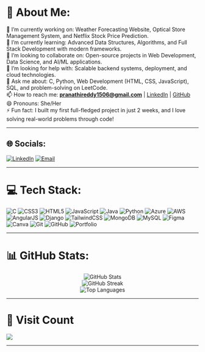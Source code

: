 # 💫 About Me:
🔭 I’m currently working on: Weather Forecasting Website, Optical Store Management System, and Netflix Stock Price Prediction.  
🌱 I’m currently learning: Advanced Data Structures, Algorithms, and Full Stack Development with modern frameworks.  
👯 I’m looking to collaborate on: Open-source projects in Web Development, Data Science, and AI/ML applications.  
🤔 I’m looking for help with: Scalable backend systems, deployment, and cloud technologies.  
💬 Ask me about: C, Python, Web Development (HTML, CSS, JavaScript), SQL, and problem-solving on LeetCode.  
📫 How to reach me: **pranathireddy1506@gmail.com** | [LinkedIn](https://www.linkedin.com/in/beeram-pranathi-88b373289/) | [GitHub](https://github.com/Beeram-Pranathi)  
😄 Pronouns: She/Her  
⚡ Fun fact: I built my first full-fledged project in just 2 weeks, and I love solving real-world problems through code!  

---

## 🌐 Socials:
[![LinkedIn](https://img.shields.io/badge/LinkedIn-%230077B5.svg?logo=linkedin&logoColor=white)](https://linkedin.com/in/beeram-pranathi-88b373289) 
[![Email](https://img.shields.io/badge/Gmail-D14836?logo=gmail&logoColor=white)](mailto:pranathireddy1506@gmail.com) 

---
# 💻 Tech Stack:
![C](https://img.shields.io/badge/C-00599C.svg?style=for-the-badge&logo=c&logoColor=white) 
![CSS3](https://img.shields.io/badge/CSS3-1572B6.svg?style=for-the-badge&logo=css3&logoColor=white) 
![HTML5](https://img.shields.io/badge/HTML5-E34F26.svg?style=for-the-badge&logo=html5&logoColor=white) 
![JavaScript](https://img.shields.io/badge/JavaScript-F7DF1E.svg?style=for-the-badge&logo=javascript&logoColor=black) 
![Java](https://img.shields.io/badge/Java-ED8B00.svg?style=for-the-badge&logo=openjdk&logoColor=white) 
![Python](https://img.shields.io/badge/Python-3776AB.svg?style=for-the-badge&logo=python&logoColor=yellow) 
![Azure](https://img.shields.io/badge/Azure-0078D4.svg?style=for-the-badge&logo=microsoftazure&logoColor=white) 
![AWS](https://img.shields.io/badge/AWS-FF9900.svg?style=for-the-badge&logo=amazon-aws&logoColor=white) 
![AngularJS](https://img.shields.io/badge/AngularJS-E23237.svg?style=for-the-badge&logo=angularjs&logoColor=white) 
![Django](https://img.shields.io/badge/Django-092E20.svg?style=for-the-badge&logo=django&logoColor=white) 
![TailwindCSS](https://img.shields.io/badge/TailwindCSS-38B2AC.svg?style=for-the-badge&logo=tailwind-css&logoColor=white) 
![MongoDB](https://img.shields.io/badge/MongoDB-47A248.svg?style=for-the-badge&logo=mongodb&logoColor=white) 
![MySQL](https://img.shields.io/badge/MySQL-4479A1.svg?style=for-the-badge&logo=mysql&logoColor=white) 
![Figma](https://img.shields.io/badge/Figma-F24E1E.svg?style=for-the-badge&logo=figma&logoColor=white) 
![Canva](https://img.shields.io/badge/Canva-00C4CC.svg?style=for-the-badge&logo=Canva&logoColor=white) 
![Git](https://img.shields.io/badge/Git-F05033.svg?style=for-the-badge&logo=git&logoColor=white) 
![GitHub](https://img.shields.io/badge/GitHub-181717.svg?style=for-the-badge&logo=github&logoColor=white) 
![Portfolio](https://img.shields.io/badge/Portfolio-FF7139.svg?style=for-the-badge&logo=firefox&logoColor=white)


---

# 📊 GitHub Stats:
<div align="center">

![GitHub Stats](https://github-readme-stats.vercel.app/api?username=Beeram-Pranathi&theme=radical&hide_border=false&include_all_commits=true&count_private=true)  
![GitHub Streak](https://streak-stats.demolab.com/?user=Beeram-Pranathi&theme=radical&hide_border=false)  
![Top Languages](https://github-readme-stats.vercel.app/api/top-langs/?username=Beeram-Pranathi&theme=radical&hide_border=false&layout=compact)

</div>

---

# 👀 Visit Count
![](https://komarev.com/ghpvc/?username=Beeram-Pranathi&label=Profile+Views&color=ff69b4&style=for-the-badge)

---

